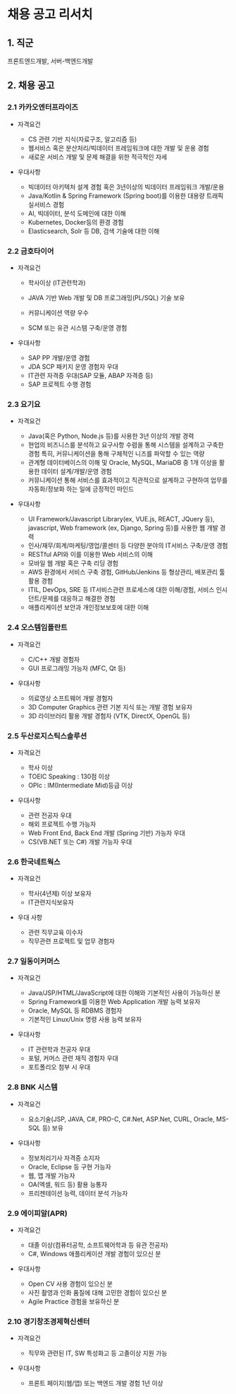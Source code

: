 # 채용 공고 리서치



## 1. 직군
프론트엔드개발, 서버-백엔드개발



## 2. 채용 공고
### 2.1 카카오엔터프라이즈
* 자격요건

  - CS 관련 기반 지식(자료구조, 알고리즘 등)
  - 웹서비스 혹은 분산처리/빅데이터 프레임워크에 대한 개발 및 운용 경험
  - 새로운 서비스 개발 및 문제 해결을 위한 적극적인 자세

  

* 우대사항
  - 빅데이터 아키텍처 설계 경험 혹은 3년이상의 빅데이터 프레임워크 개발/운용
  - Java/Kotlin & Spring Framework (Spring boot)를 이용한 대용량 트래픽 실서비스 경험
  - AI, 빅데이터, 분석 도메인에 대한 이해
  - Kubernetes, Docker등의 환경 경험
  - Elasticsearch, Solr 등 DB, 검색 기술에 대한 이해



### 2.2 금호타이어

- 자격요건

  - 학사이상 (IT관련학과)

  - JAVA 기반 Web 개발 및 DB 프로그래밍(PL/SQL) 기술 보유

  - 커뮤니케이션 역량 우수

  - SCM 또는 유관 시스템 구축/운영 경험

    

- 우대사항
  - SAP PP 개발/운영 경험
  - JDA SCP 패키지 운영 경험자 우대
  - IT관련 자격증 우대(SAP 모듈, ABAP 자격증 등)
  - SAP 프로젝트 수행 경험



### 2.3 요기요

- 자격요건
  - Java(혹은 Python, Node.js 등)를 사용한 3년 이상의 개발 경력
  - 현업의 비즈니스를 분석하고 요구사항 수렴을 통해 시스템을 설계하고 구축한 경험 특히, 커뮤니케이션을 통해 구체적인 니즈를 파악할 수 있는 역량
  - 관계형 데이터베이스의 이해 및 Oracle, MySQL, MariaDB 중 1개 이상을 활용한 데이터 설계/개발/운영 경험
  - 커뮤니케이션 통해 서비스를 효과적이고 직관적으로 설계하고 구현하여 업무를 자동화/정보화 하는 일에 긍정적인 마인드



- 우대사항
  - UI Framework/Javascript Library(ex, VUE.js, REACT, JQuery 등), javascript, Web framework (ex, Django, Spring 등)를 사용한 웹 개발 경력
  - 인사/재무/회계/마케팅/영업/콜센터 등 다양한 분야의 IT서비스 구축/운영 경험
  - RESTful API와 이를 이용한 Web 서비스의 이해
  - 모바일 웹 개발 혹은 구축 리딩 경험
  - AWS 환경에서 서비스 구축 경험, GitHub/Jenkins 등 형상관리, 배포관리 툴 활용 경험
  - ITIL, DevOps, SRE 등 IT서비스관련 프로세스에 대한 이해/경험, 서비스 인시던트/문제를 대응하고 해결한 경험
  - 애플리케이션 보안과 개인정보보호에 대한 이해



### 2.4 오스템임플란트

- 자격요건
  - C/C++ 개발 경험자
  - GUI 프로그래밍 가능자 (MFC, Qt 등)



- 우대사항
  - 의료영상 소프트웨어 개발 경험자
  - 3D Computer Graphics 관련 기본 지식 또는 개발 경험 보유자
  - 3D 라이브러리 활용 개발 경험자 (VTK, DirectX, OpenGL 등)



### 2.5 두산로지스틱스솔루션

- 자격요건
  - 학사 이상
  - TOEIC Speaking : 130점 이상
  - OPIc : IM(Intermediate Mid)등급 이상



- 우대사항
  - 관련 전공자 우대
  - 해외 프로젝트 수행 가능자
  - Web Front End, Back End 개발 (Spring 기반) 가능자 우대
  - CS(VB.NET 또는 C#) 개발 가능자 우대



### 2.6 한국네트웍스

- 자격요건
  - 학사(4년제) 이상 보유자
  - IT관련지식보유자



- 우대 사항
  - 관련 직무교육 이수자
  - 직무관련 프로젝트 및 업무 경험자



### 2.7 일동이커머스

- 자격요건
  - Java/JSP/HTML/JavaScript에 대한 이해와 기본적인 사용이 가능하신 분
  - Spring Framework를 이용한 Web Application 개발 능력 보유자
  - Oracle, MySQL 등 RDBMS 경험자
  - 기본적인 Linux/Unix 명령 사용 능력 보유자



- 우대사항
  - IT 관련학과 전공자 우대
  - 포털, 커머스 관련 재직 경험자 우대
  - 포트폴리오 첨부 시 우대



### 2.8 BNK 시스템

- 자격요건
  - 요소기술(JSP, JAVA, C#, PRO-C, C#.Net, ASP.Net, CURL, Oracle, MS-SQL 등) 보유



- 우대사항
  - 정보처리기사 자격증 소지자
  - Oracle, Eclipse 등 구현 가능자
  - 웹, 앱 개발 가능자
  - OA(엑셀, 워드 등) 활용 능통자
  - 프리젠테이션 능력, 데이터 분석 가능자



### 2.9 에이피알(APR)

- 자격요건
  - 대졸 이상(컴퓨터공학, 소프트웨어학과 등 유관 전공자)
  - C#, Windows 애플리케이션 개발 경험이 있으신 분



- 우대사항
  - Open CV 사용 경험이 있으신 분
  - 사진 촬영과 인화 품질에 대해 고민한 경험이 있으신 분
  - Agile Practice 경험을 보유하신 분



### 2.10 경기창조경제혁신센터

- 자격요건
  - 직무와 관련된 IT, SW 특성화고 등 고졸이상 지원 가능



- 우대사항
  - 프론트 페이지(웹/앱) 또는 백엔드 개발 경험 1년 이상